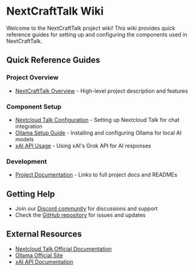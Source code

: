 # NextCraftTalk Wiki

Welcome to the NextCraftTalk project wiki! This wiki provides quick reference guides for setting up and configuring the components used in NextCraftTalk.

## Quick Reference Guides

### Project Overview
- [NextCraftTalk Overview](NextCraftTalk-Overview) - High-level project description and features

### Component Setup
- [Nextcloud Talk Configuration](Nextcloud-Talk-Configuration) - Setting up Nextcloud Talk for chat integration
- [Ollama Setup Guide](Ollama-Setup-Guide) - Installing and configuring Ollama for local AI models
- [xAI API Usage](xAI-API-Usage) - Using xAI's Grok API for AI responses

### Development
- [Project Documentation](Project-Documentation) - Links to full project docs and READMEs

## Getting Help
- Join our [Discord community](https://discord.gg/D2vFfQW4Nm) for discussions and support
- Check the [GitHub repository](https://github.com/Wicz-Cloud/NextCraftTalk) for issues and updates

## External Resources
- [Nextcloud Talk Official Documentation](https://docs.nextcloud.com/server/latest/user_manual/en/talk/index.html)
- [Ollama Official Site](https://ollama.com/)
- [xAI API Documentation](https://docs.x.ai/)
